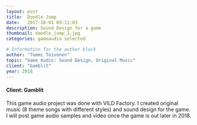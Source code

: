 ```yaml
---
layout: post
title:  Doodle Jump
date:   2017-10-01 09:11:03
description: Sound Design for a game
thumbnail: doodle_jump_1.jpg
categories: gameaudio selected

# Information for the author block
author: "Tommi Toivonen"
topic: "Game Audio: Sound Design, Original Music"
client: "Gamblit"
year: 2018
---
```


#### Client: Gamblit

This game audio project was done with VILD Factory. I created original music (8 theme songs with different styles) and sound design for the game. I will post game audio samples and video once the game is out later in 2018. 

